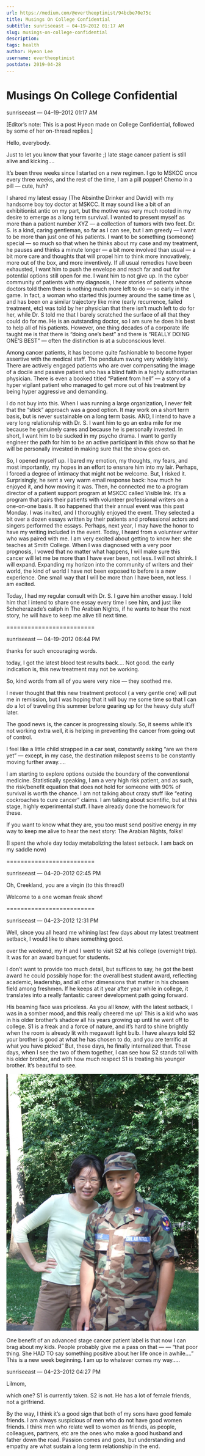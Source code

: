 ```yaml
---
url: https://medium.com/@evertheoptimist/94bcbe70e75c
title: Musings On College Confidential
subtitle: sunriseeast — 04–19–2012 01:17 AM
slug: musings-on-college-confidential
description: 
tags: health
author: Hyeon Lee
username: evertheoptimist
postdate: 2019-04-28
---
```


# Musings On College Confidential

sunriseeast — 04–19–2012 01:17 AM

[Editor’s note: This is a post Hyeon made on College Confidential, followed by some of her on-thread replies.]

Hello, everybody.

Just to let you know that your favorite ;) late stage cancer patient is still alive and kicking….

It’s been three weeks since I started on a new regimen. I go to MSKCC once every three weeks, and the rest of the time, I am a pill popper! Chemo in a pill — cute, huh?

I shared my latest essay (The Absinthe Drinker and David) with my handsome boy toy doctor at MSKCC. It may sound like a bit of an exhibitionist antic on my part, but the motive was very much rooted in my desire to emerge as a long term survival. I wanted to present myself as more than a patient number XYZ — a collection of tumors with two feet. Dr. S. is a kind, caring gentleman, so far as I can see, but I am greedy — I want to be more than just one of his patients. I want to be something (someone) special — so much so that when he thinks about my case and my treatment, he pauses and thinks a minute longer — a bit more involved than usual — a bit more care and thoughts that will propel him to think more innovatively, more out of the box, and more inventively. If all usual remedies have been exhausted, I want him to push the envelope and reach far and out for potential options still open for me. I want him to not give up. In the cyber community of patients with my diagnosis, I hear stories of patients whose doctors told them there is nothing much more left to do — so early in the game. In fact, a woman who started this journey around the same time as I, and has been on a similar trajectory like mine (early recurrence, failed treatment, etc) was told by her physician that there isn’t much left to do for her, while Dr. S told me that I barely scratched the surface of all that they could do for me. He is an outstanding doctor, so I am sure he does his best to help all of his patients. However, one thing decades of a corporate life taught me is that there is “doing one’s best” and there is “REALLY DOING ONE’S BEST” — often the distinction is at a subconscious level.

Among cancer patients, it has become quite fashionable to become hyper assertive with the medical staff. The pendulum swung very widely lately. There are actively engaged patients who are over compensating the image of a docile and passive patient who has a blind faith in a highly authoritarian physician. There is even a booked titled “Patient from hell” — a story of a hyper vigilant patient who managed to get more out of his treatment by being hyper aggressive and demanding.

I do not buy into this. When I was running a large organization, I never felt that the “stick” approach was a good option. It may work on a short term basis, but is never sustainable on a long term basis. AND, I intend to have a very long relationship with Dr. S. I want him to go an extra mile for me because he genuinely cares and because he is personally invested. In short, I want him to be sucked in my psycho drama. I want to gently engineer the path for him to be an active participant in this show so that he will be personally invested in making sure that the show goes on.

So, I opened myself up. I bared my emotion, my thoughts, my fears, and most importantly, my hopes in an effort to ensnare him into my lair. Perhaps, I forced a degree of intimacy that might not be welcome. But, I risked it. Surprisingly, he sent a very warm email response back: how much he enjoyed it, and how moving it was. Then, he connected me to a program director of a patient support program at MSKCC called Visible Ink. It’s a program that pairs their patients with volunteer professional writers on a one-on-one basis. It so happened that their annual event was this past Monday. I was invited, and I thoroughly enjoyed the event. They selected a bit over a dozen essays written by their patients and professional actors and singers performed the essays. Perhaps, next year, I may have the honor to have my writing included in the event. Today, I heard from a volunteer writer who was paired with me. I am very excited about getting to know her: she teaches at Smith College. When I was diagnosed with a very poor prognosis, I vowed that no matter what happens, I will make sure this cancer will let me be more than I have ever been, not less. I will not shrink. I will expand. Expanding my horizon into the community of writers and their world, the kind of world I have not been exposed to before is a new experience. One small way that I will be more than I have been, not less. I am excited.

Today, I had my regular consult with Dr. S. I gave him another essay. I told him that I intend to share one essay every time I see him, and just like Scheherazade’s caliph in The Arabian Nights, if he wants to hear the next story, he will have to keep me alive till next time.

=========================

sunriseeast — 04–19–2012 06:44 PM

thanks for such encouraging words.

today, I got the latest blood test results back…. Not good. the early indication is, this new treatment may not be working.

So, kind words from all of you were very nice — they soothed me.

I never thought that this new treatment protocol ( a very gentle one) will put me in remission, but I was hoping that it will buy me some time so that I can do a lot of traveling this summer before gearing up for the heavy duty stuff later.

The good news is, the cancer is progressing slowly. So, it seems while it’s not working extra well, it is helping in preventing the cancer from going out of control.

I feel like a little child strapped in a car seat, constantly asking “are we there yet” — except, in my case, the destination milepost seems to be constantly moving further away…..

I am starting to explore options outside the boundary of the conventional medicine. Statistically speaking, I am a very high risk patient, and as such, the risk/benefit equation that does not hold for someone with 90% of survival is worth the chance. I am not talking about crazy stuff like “eating cockroaches to cure cancer” claims. I am talking about scientific, but at this stage, highly experimental stuff. I have already done the homework for these.

If you want to know what they are, you too must send positive energy in my way to keep me alive to hear the next story: The Arabian Nights, folks!

(I spent the whole day today metabolizing the latest setback. I am back on my saddle now)

=========================

sunriseeast — 04–20–2012 02:45 PM

Oh, Creekland, you are a virgin (to this thread!)

Welcome to a one woman freak show!

=========================

sunriseeast — 04–23–2012 12:31 PM

Well, since you all heard me whining last few days about my latest treatment setback, I would like to share something good.

over the weekend, my H and I went to visit S2 at his college (overnight trip). It was for an award banquet for students.

I don’t want to provide too much detail, but suffices to say, he got the best award he could possibly hope for: the overall best student award, reflecting academic, leadership, and all other dimensions that matter in his chosen field among freshmen. If he keeps at it year after year while in college, it translates into a really fantastic career development path going forward.

His beaming face was priceless. As you all know, with the latest setback, I was in a somber mood, and this really cheered me up! This is a kid who was in his older brother’s shadow all his years growing up until he went off to college. S1 is a freak and a force of nature, and it’s hard to shine brightly when the room is already lit with megawatt light bulb. I have always told S2 your brother is good at what he has chosen to do, and you are terrific at what you have picked” But, these days, he finally internalized that. These days, when I see the two of them together, I can see how S2 stands tall with his older brother, and with how much respect S1 is treating his younger brother. It’s beautiful to see.

![With Jon in high school wearing his CAP uniform](./assets/1*f2-XPsXOSCoyYbkr_o448g.png)

One benefit of an advanced stage cancer patient label is that now I can brag about my kids. People probably give me a pass on that — — “that poor thing. She HAD TO say something positive about her life once in awhile….” This is a new week beginning. I am up to whatever comes my way…..

sunriseeast — 04–23–2012 04:27 PM

Lilmom,

which one? S1 is currently taken. S2 is not. He has a lot of female friends, not a girlfriend.

By the way, I think it’s a good sign that both of my sons have good female friends. I am always suspicious of men who do not have good women friends. I think men who relate well to women as friends, as people, colleagues, partners, etc are the ones who make a good husband and father down the road. Passion comes and goes, but understanding and empathy are what sustain a long term relationship in the end.


